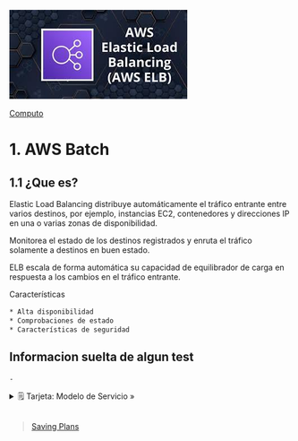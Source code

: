![Amazon Elastic Load Balancer ](../../00_assets/Computo/elb-logo.jpeg)

[Computo](../../Computo/)

# 1. AWS Batch

## 1.1 ¿Que es?

Elastic Load Balancing distribuye automáticamente el tráfico entrante entre varios destinos, por ejemplo, instancias EC2, contenedores y direcciones IP en una o varias zonas de disponibilidad. 

Monitorea el estado de los destinos registrados y enruta el tráfico solamente a destinos en buen estado. 

ELB escala de forma automática su capacidad de equilibrador de carga en respuesta a los cambios en el tráfico entrante.

Características

    * Alta disponibilidad
    * Comprobaciones de estado
    * Características de seguridad

## Informacion suelta de algun test

    -

<details>
<summary>🗒 Tarjeta: Modelo de Servicio »</summary>

| Tipos  |
| ---- |
! | [Tipos ELB](otro/Conceptos-AWS_Cloud/assets/Computo/Tipos_ELB.png) |

</details>


<br/>

> [Saving Plans](./saving_Plans.md)

<br/>